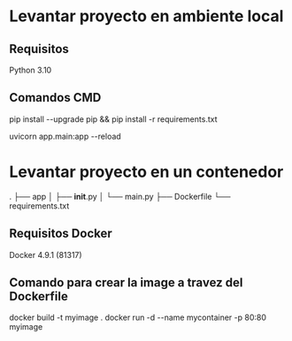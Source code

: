 # Levantar proyecto en ambiente local

## Requisitos

Python 3.10

## Comandos CMD

pip install --upgrade pip && pip install -r requirements.txt

uvicorn app.main:app --reload

# Levantar proyecto en un contenedor

.
├── app
│   ├── __init__.py
│   └── main.py
├── Dockerfile
└── requirements.txt

## Requisitos Docker

Docker 4.9.1 (81317) 

## Comando para crear la image a travez del Dockerfile

docker build -t myimage .
docker run -d --name mycontainer -p 80:80 myimage

